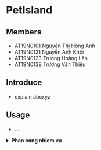 # PetIsland
## Members
- AT19N0101 Nguyễn Thị Hồng Anh
- AT19N0121 Nguyễn Anh Khôi
- AT19N0123 Trương Hoàng Lân 
- AT19N0138 Trương Văn Thiệu
## Introduce
- explain abcxyz
## Usage
- ...
<details>
<summary><b>Phan cong nhiem vu</b></summary>

- Khoi va HA nen doc so qua het cac cshtml de xem cac comment keu can bo sung gi
    + phan cong tim hieu them: js, css de add cac chuc nang tu javascript vao cshtml (xem vi du o code View/_Layout.cshtml_)
	+ file .css dc sua nam trong wwwroot/css (k duoc sua trong wwwroot/lib/bootstrap/dist/css)
	+ file .js dc sua nam trong wwwroot/js (k duoc sua trong wwwroot/lib/bootstrap/dist/js)

- Ma Thieu on lai sql, tim hieu cach host MVC free
	+ xem cach add db trong Data/Migrations
	+ https://www.youtube.com/watch?v=9VY4WNJWS6E&t=9s

</details>